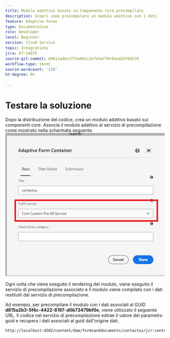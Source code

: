 ```yaml
---
title: Modulo adattivo basato su Componente core precompilato
description: Scopri come precompilare un modulo adattivo con i dati
feature: Adaptive Forms
type: Documentation
role: Developer
level: Beginner
version: Cloud Service
topic: Integrations
jira: KT-14675
source-git-commit: d9612adbc2ff3e601c2efe5a779c03ad24769276
workflow-type: tm+mt
source-wordcount: '119'
ht-degree: 0%

---
```


# Testare la soluzione

Dopo la distribuzione del codice, crea un modulo adattivo basato sui componenti core. Associa il modulo adattivo al servizio di precompilazione come mostrato nella schermata seguente.
![preriempimento-servizio](assets/pre-fill-service.png)

Ogni volta che viene eseguito il rendering del modulo, viene eseguito il servizio di precompilazione associato e il modulo viene compilato con i dati restituiti dal servizio di precompilazione.

Ad esempio, per precompilare il modulo con i dati associati al GUID **d815a2b3-5f4c-4422-8197-d0b73479bf0e**, viene utilizzato il seguente URL.
Il codice nel servizio di precompilazione estrae il valore del parametro guid e recupera i dati associati al guid dall&#39;origine dati.

```html
http://localhost:4502/content/dam/formsanddocuments/contactus/jcr:content?wcmmode=disabled&guid=d815a2b3-5f4c-4422-8197-d0b73479bf0e
```
